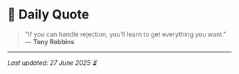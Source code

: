 # 📜 Daily Quote

> "If you can handle rejection, you'll learn to get everything you want."  
> — **Tony Robbins**

---

_Last updated: 27 June 2025 ⏳_
